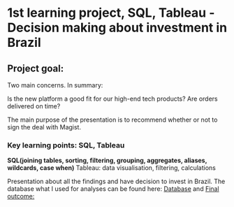# 1st learning project, SQL, Tableau - Decision making about investment in Brazil

## Project goal:
Two main concerns. In summary:

Is the new platform a good fit for our high-end tech products?
Are orders delivered on time?

The main purpose of the presentation is to recommend whether or not to sign the deal with Magist.

### Key learning points: **SQL, Tableau**
**SQL(joining tables, sorting, filtering, grouping, aggregates, aliases, wildcards, case when)**
Tableau: data visualisation, filtering, calculations

Presentation about all the findings and have decision to invest in Brazil.
The database what I used for analyses can be found here:
[Database](https://edubge-my.sharepoint.com/:u:/g/personal/stumph_akos_sandor_16_unibge_hu/ESf1fF1TnHdHjC7xV130TXkBadmYmrRYbJPWn1h6fS3a8g?e=ChfL0L) and
[Final outcome:](https://docs.google.com/presentation/d/1fP9bp56-hbFhIvE-1kg6j6HKMzAUUIGqPyQOhMOETSs/edit?usp=drive_link)

